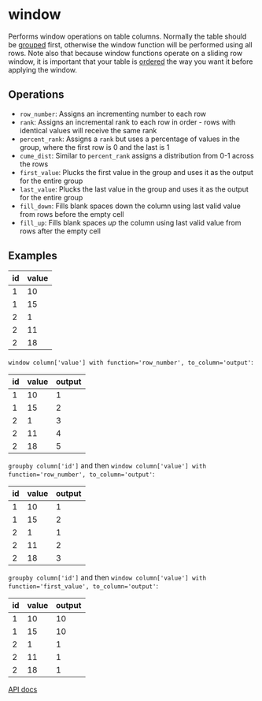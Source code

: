 # window

Performs window operations on table columns. Normally the table should be [grouped](./groupby.md) first, otherwise the window function will be performed using all rows. Note also that because window functions operate on a sliding row window, it is important that your table is [ordered](./orderby.md) the way you want it before applying the window.

## Operations

- `row_number`: Assigns an incrementing number to each row
- `rank`: Assigns an incremental rank to each row in order - rows with identical values will receive the same rank
- `percent_rank`: Assigns a `rank` but uses a percentage of values in the group, where the first row is 0 and the last is 1
- `cume_dist`: Similar to `percent_rank` assigns a distribution from 0-1 across the rows
- `first_value`: Plucks the first value in the group and uses it as the output for the entire group
- `last_value`: Plucks the last value in the group and uses it as the output for the entire group
- `fill_down`: Fills blank spaces down the column using last valid value from rows before the empty cell
- `fill_up`: Fills blank spaces _up_ the column using last valid value from rows after the empty cell

## Examples

| id  | value |
| --- | ----- |
| 1   | 10    |
| 1   | 15    |
| 2   | 1     |
| 2   | 11    |
| 2   | 18    |

`window column['value'] with function='row_number', to_column='output'`:

| id  | value | output |
| --- | ----- | ------ |
| 1   | 10    | 1      |
| 1   | 15    | 2      |
| 2   | 1     | 3      |
| 2   | 11    | 4      |
| 2   | 18    | 5      |

`groupby column['id']` and then `window column['value'] with function='row_number', to_column='output'`:

| id  | value | output |
| --- | ----- | ------ |
| 1   | 10    | 1      |
| 1   | 15    | 2      |
| 2   | 1     | 1      |
| 2   | 11    | 2      |
| 2   | 18    | 3      |

`groupby column['id']` and then `window column['value'] with function='first_value', to_column='output'`:

| id  | value | output |
| --- | ----- | ------ |
| 1   | 10    | 10     |
| 1   | 15    | 10     |
| 2   | 1     | 1      |
| 2   | 11    | 1      |
| 2   | 18    | 1      |

[API docs](https://github.com/microsoft/datashaper/blob/main/javascript/schema/docs/markdown/schema.windowargs.md)
